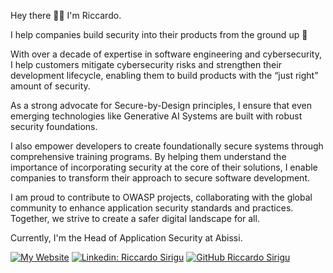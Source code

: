 Hey there 👋🏻 I'm Riccardo.

I help companies build security into their products from the ground up 🌴

With over a decade of expertise in software engineering and cybersecurity, I help customers mitigate cybersecurity risks and strengthen their development lifecycle, enabling them to build products with the “just right” amount of security. 
 
As a strong advocate for Secure-by-Design principles, I ensure that even emerging technologies like Generative AI Systems are built with robust security foundations.

I also empower developers to create foundationally secure systems through comprehensive training programs. By helping them understand the importance of incorporating security at the core of their solutions, I enable companies to transform their approach to secure software development.

I am proud to contribute to OWASP projects, collaborating with the global community to enhance application security standards and practices. Together, we strive to create a safer digital landscape for all.

Currently, I'm the Head of Application Security at Abissi.

[![My Website](https://img.shields.io/badge/My-Website-ricsirigu)](https://www.riccardosirigu.com)
[![Linkedin: Riccardo Sirigu](https://img.shields.io/badge/-Riccardo_Sirigu-blue?style=flat-square&logo=Linkedin&logoColor=white&link=https://www.linkedin.com/in/riccardosirigu/)](https://www.linkedin.com/in/riccardosirigu/)
[![GitHub Riccardo Sirigu](https://img.shields.io/github/followers/ricsirigu?label=follow&style=social)](https://github.com/ricsirigu)


<!--
**ricsirigu/ricsirigu** is a ✨ _special_ ✨ repository because its `README.md` (this file) appears on your GitHub profile.

Here are some ideas to get you started:

- 🔭 I’m currently working on ...
- 🌱 I’m currently learning ...
- 👯 I’m looking to collaborate on ...
- 🤔 I’m looking for help with ...
- 💬 Ask me about ...
- 📫 How to reach me: ...
- 😄 Pronouns: ...
- ⚡ Fun fact: ...
-->

